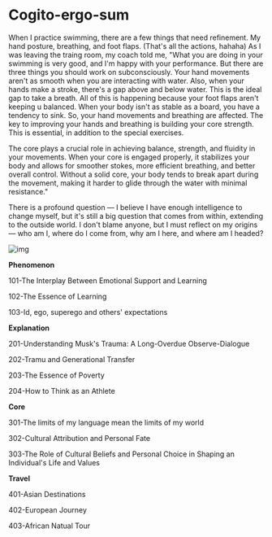 # Cogito-ergo-sum

When I practice swimming, there are a few things that need refinement. My hand posture, breathing, and foot flaps. (That's all the actions, hahaha) As I was leaving the traing room, my coach told me, "What you are doing in your swimming is very good, and I'm happy with your performance. But there are three things you should work on subconsciously. Your hand movements aren't as smooth when you are interacting with water. Also, when your hands make a stroke, there's a gap above and below water. This is the ideal gap to take a breath. All of this is happening because your foot flaps aren't keeping u balanced. When your body isn't as stable as a board, you have a tendency to sink. So, your hand movements and breathing are affected. The key to improving your hands and breathing is building your core strength. This is essential, in addition to the special exercises.

The core plays a crucial role in achieving balance, strength, and fluidity in your movements. When your core is engaged properly, it stabilizes  your body and allows for smoother stokes, more efficient breathing, and better overall control. Without a solid core, your body tends to break apart during the movement, making it harder to glide through the water with minimal resistance."

There is a profound question — I believe I have enough intelligence to change myself, but it's still a big question that comes from within, extending to the outside world. I don't blame anyone, but I must reflect on my origins — who am I, where do I come from, why am I here, and where am I headed?

![img](https://cdn.statically.io/gh/stoneBuild29/MyPictures@main/upload/p2540991276.webp)





**Phenomenon**

101-The Interplay Between Emotional Support and Learning

102-The Essence of Learning

103-Id, ego, superego and others' expectations



**Explanation**

201-Understanding Musk's Trauma: A Long-Overdue Observe-Dialogue

202-Tramu and Generational Transfer

203-The Essence of Poverty

204-How to Think as an Athlete



**Core**

301-The limits of my language mean the limits of my world

302-Cultural Attribution and Personal Fate

303-The Role of Cultural Beliefs and Personal Choice in Shaping an Individual's Life and Values



**Travel**

401-Asian Destinations

402-European Journey

403-African Natual Tour

